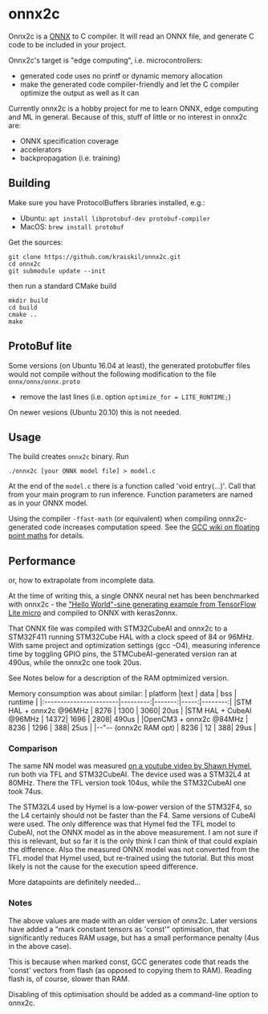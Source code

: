 onnx2c
======

Onnx2c is a [ONNX](https://onnx.ai) to C compiler. It will read an ONNX file,
and generate C code to be included in your project.

Onnx2c's target is "edge computing", i.e. microcontrollers:

- generated code uses no printf or dynamic memory allocation
- make the generated code compiler-friendly and let the C compiler optimize the output as well as it can

Currently onnx2c is a hobby project for me to learn ONNX,
edge computing and ML in general. Because of this, stuff of
little or no interest in onnx2c are:

 - ONNX specification coverage
 - accelerators
 - backpropagation (i.e. training)


Building
--------

Make sure you have ProtocolBuffers libraries installed, e.g.: 

 - Ubuntu: `apt install libprotobuf-dev protobuf-compiler`
 - MacOS: `brew install protobuf`

Get the sources:

```
git clone https://github.com/kraiskil/onnx2c.git
cd onnx2c
git submodule update --init
```

then run a standard CMake build

```
mkdir build
cd build
cmake ..
make
```

## ProtoBuf lite

Some versions (on Ubuntu 16.04 at least), the generated protobuffer
files would not compile without the following modification to the file
`onnx/onnx/onnx.proto`

- remove the last lines (i.e. option `optimize_for = LITE_RUNTIME;`)

On newer vesions (Ubuntu 20.10) this is not needed.


Usage
-----

The build creates `onnx2c` binary. 
Run 

`./onnx2c [your ONNX model file] > model.c`

At the end of the `model.c` there is a function called 'void entry(...)'.
Call that from your main program to run inference. Function parameters are named as in your ONNX model.

Using the compiler `-ffast-math` (or equivalent) when compiling onnx2c-generated code increases computation speed.
See the [GCC wiki on floating point maths](https://gcc.gnu.org/wiki/FloatingPointMath) for details.


Performance
-----------

or, how to extrapolate from incomplete data.

At the time of writing this, a single ONNX neural net has been benchmarked with
onnx2c - the ["Hello World"-sine generating example from TensorFlow Lite micro](https://github.com/tensorflow/tensorflow/blob/master/tensorflow/lite/micro/examples/hello_world/train/train_hello_world_model.ipynb) and compiled to ONNX with keras2onnx.

That ONNX file was compiled with  STM32CubeAI and onnx2c to a STM32F411
running STM32Cube HAL with a clock speed of 84 or 96MHz. With same project and
optimization settings (gcc -O4), measuring inference time by toggling GPIO pins,
the STMCubeAI-generated version ran at 490us, while the onnx2c one took 20us.

See Notes below for a description of the RAM optmimized version.

Memory consumption was about similar:
| platform               |text      |  data  |  bss | runtime |
|:-----------------------|---------:|-------:|-----:|--------:|
|STM HAL + onnx2c @96MHz |     8276 |   1300 |  3060| 20us    |
|STM HAL + CubeAI @96MHz |     14372|   1696 |  2808| 490us   |
|OpenCM3 + onnx2c @84MHz |     8236 |   1296 |   388| 25us    |
|--"-- (onnx2c RAM opt)  |     8236 |     12 |   388| 29us    |


### Comparison 

The same NN model was measured
[on a youtube video by Shawn Hymel](https://www.youtube.com/watch?v=crJcDqIUbP4),
run both via TFL and STM32CubeAI. The device used was a STM32L4 at 80MHz.
There the TFL version took 104us, while the STM32CubeAI one took 74us.

The STM32L4 used by Hymel is a low-power version of the STM32F4, so the L4 
certainly should not be faster than the F4. Same versions of CubeAI were used.
The only difference was that Hymel fed the TFL model to CubeAI, not the ONNX model
as in the above measurement. I am not sure if this is relevant, but so far
it is the only think I can think of that could explain the difference.
Also the measured ONNX model was not converted from the TFL model that Hymel used,
but re-trained using the tutorial. But this most likely is not the cause for the
execution speed difference.

More datapoints are definitely needed...

### Notes

The above values are made with an older version of onnx2c. Later versions
have added a "mark constant tensors as 'const'" optimisation, that significantly
reduces RAM usage, but has a small performance penalty (4us in the above case).

This is because when marked const, GCC generates code that reads the 'const' vectors
from flash (as opposed to copying them to RAM). Reading flash is, of course,
slower than RAM.

Disabling of this optimisation should be added as a command-line option to onnx2c.

